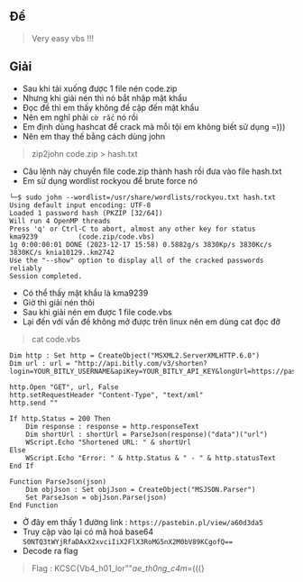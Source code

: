 ## Đề
> Very easy vbs !!!
## Giải 
- Sau khi tải xuống được 1 file nén code.zip
- Nhưng khi giải nén thì nó bắt nhập mật khẩu
- Đọc đề thì em thấy không đề cập đến mật khẩu 
- Nên em nghĩ phải `cờ rắc` nó rồi
- Em định dùng hashcat để crack mà mỗi tội em không biết sử dụng =)))
- Nên em thay thế bằng cách dùng john 
>  zip2john code.zip > hash.txt
- Câu lệnh này chuyển file code.zip thành hash rồi đưa vào file hash.txt
- Em sử dụng wordlist rockyou để brute force nó
```text
└─$ sudo john --wordlist=/usr/share/wordlists/rockyou.txt hash.txt
Using default input encoding: UTF-8
Loaded 1 password hash (PKZIP [32/64])
Will run 4 OpenMP threads
Press 'q' or Ctrl-C to abort, almost any other key for status
kma9239          (code.zip/code.vbs)     
1g 0:00:00:01 DONE (2023-12-17 15:58) 0.5882g/s 3830Kp/s 3830Kc/s 3830KC/s knia10129..km2742
Use the "--show" option to display all of the cracked passwords reliably
Session completed. 
```
- Có thể thấy mật khẩu là kma9239
- Giờ thì giải nén thôi
- Sau khi giải nén em được 1 file code.vbs
- Lại đến với vấn đề không mở được trên linux nên em dùng cat đọc đỡ
> cat code.vbs
```text
Dim http : Set http = CreateObject("MSXML2.ServerXMLHTTP.6.0")
Dim url : url = "http://api.bitly.com/v3/shorten?login=YOUR_BITLY_USERNAME&apiKey=YOUR_BITLY_API_KEY&longUrl=https://pastebin.pl/view/a60d3da5"

http.Open "GET", url, False
http.setRequestHeader "Content-Type", "text/xml"
http.send ""

If http.Status = 200 Then
    Dim response : response = http.responseText
    Dim shortUrl : shortUrl = ParseJson(response)("data")("url")
    WScript.Echo "Shortened URL: " & shortUrl
Else
    WScript.Echo "Error: " & http.Status & " - " & http.statusText
End If

Function ParseJson(json)
    Dim objJson : Set objJson = CreateObject("MSJSON.Parser")
    Set ParseJson = objJson.Parse(json)
End Function

```
- Ở đây em thấy 1 đường link : `https://pastebin.pl/view/a60d3da5`
- Truy cập vào lại có mã hoá base64 `S0NTQ3tWYjRfaDAxX2xvciIiX2FlX3RoMG5nX2M0bV89KCgofQ==`
- Decode ra flag 
> Flag : KCSC{Vb4_h01_lor""_ae_th0ng_c4m_=(((}
